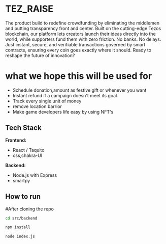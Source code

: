 # TEZ_RAISE

The product build to redefine crowdfunding by eliminating the middlemen and putting transparency front and center. Built on the cutting-edge Tezos blockchain, our platform lets creators launch their ideas directly into the world, while supporters fund them with zero friction. No banks. No delays. Just instant, secure, and verifiable transactions governed by smart contracts, ensuring every coin goes exactly where it should. Ready to reshape the future of innovation?

# what we hope this will be used for
- Schedule donation,amount as festive gift or whenever you want
- Instant refund if a campaign doesn't meet its goal
- Track every single unit of money
- remove location barrior
- Make game developers life easy by using NFT's

## Tech Stack

**Frontend:**

- React / Taquito
- css,chakra-UI

**Backend:**
- Node.js with Express
- smartpy

## How to run
#After cloning the repo 
```bash
cd src/backend
```

```bash
npm install
```

```bash
node index.js
```



  
  
